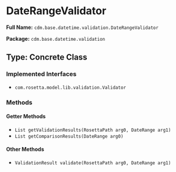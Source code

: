 # DateRangeValidator

**Full Name:** `cdm.base.datetime.validation.DateRangeValidator`

**Package:** `cdm.base.datetime.validation`

## Type: Concrete Class

### Implemented Interfaces

- `com.rosetta.model.lib.validation.Validator`

### Methods

#### Getter Methods

- `List getValidationResults(RosettaPath arg0, DateRange arg1)`
- `List getComparisonResults(DateRange arg0)`

#### Other Methods

- `ValidationResult validate(RosettaPath arg0, DateRange arg1)`

